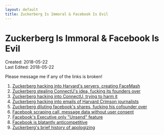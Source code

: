 ```yaml
---
layout: default
title: Zuckerberg Is Immoral & Facebook Is Evil
---
```


# Zuckerberg Is Immoral & Facebook Is Evil
<span class="post-date">
Created: 2018-05-22
<br>
Last Edited: 2018-05-22
</span>

Please message me if any of the links is broken!

1. [Zuckerberg hacking into Harvard's servers, creating FaceMash](https://web.archive.org/web/20180522104810/https://en.m.wikipedia.org/wiki/History_of_Facebook)
2. [Zuckerberg stealing ConnectU's idea, fucking its founders over](https://web.archive.org/web/20180522101305/http://www.businessinsider.com/how-facebook-was-founded-2010-3)
3. [Zuckerberg hacking into ConnectU, trying to harm it](https://web.archive.org/web/20180522100427/http://www.businessinsider.com/how-mark-zuckerberg-hacked-connectu-2010-3)
4. [Zuckerberg hacking into emails of Harvard Crimson journalists](https://web.archive.org/web/20180522101223/http://www.businessinsider.com/how-mark-zuckerberg-hacked-into-the-harvard-crimson-2010-3)
5. [Zuckerberg diluting facebook's shares, fucking his cofounder over](https://web.archive.org/web/20180522100538/http://www.businessinsider.com/exclusive-heres-the-email-zuckerberg-sent-to-cut-his-cofounder-out-of-facebook-2012-5)
6. [Facebook scraping call, message data without user consent](https://web.archive.org/web/20180522103351/https://arstechnica.com/information-technology/2018/03/facebook-scraped-call-text-message-data-for-years-from-android-phones/)
7. [Facebook's Executive only "Unsend" feature](https://web.archive.org/web/20180522074010/https://www.theguardian.com/technology/2018/apr/06/facebook-using-secret-tool-to-delete-messages-from-executives)
8. [Facebook is blatantly anticompetitive](https://techcrunch.com/2018/04/13/free-the-social-graph/)
9. [Zuckerberg's brief history of apologizing](https://web.archive.org/web/20180522103814/https://www.fastcompany.com/40547045/a-brief-history-of-mark-zuckerberg-apologizing-or-not-apologizing-for-stuff)